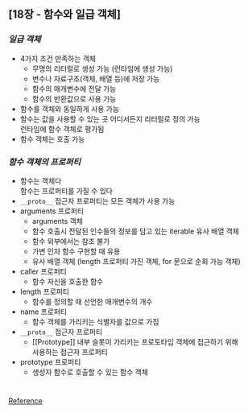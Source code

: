 ## [18장 - 함수와 일급 객체]

### _일급 객체_

- 4가지 조건 만족하는 객체
  - 무명의 리터럴로 생성 가능 (런타임에 생성 가능)
  - 변수나 자료구조(객체, 배열 등)에 저장 가능
  - 함수의 매개변수에 전달 가능
  - 함수의 반환값으로 사용 가능
- 함수를 객체와 동일하게 사용 가능
- 함수는 값을 사용할 수 있는 곳 어디서든지 리터럴로 정의 가능 <br/>
  런타임에 함수 객체로 평가됨
- 함수 객체는 호출 가능

### _함수 객체의 프로퍼티_

- 함수는 객체다 <br/>
  함수는 프로퍼티를 가질 수 있다
- `__proto__` 접근자 프로퍼티는 모든 객체가 사용 가능
- arguments 프로퍼티
  - arguments 객체
  - 함수 호출시 전달된 인수들의 정보를 담고 있는 iterable 유사 배열 객체
  - 함수 외부에서는 참조 불가
  - 가변 인자 함수 구현할 때 유용
  - 유사 배열 객체 (length 프로퍼티 가진 객체, for 문으로 순회 가능 객체)
- caller 프로퍼티
  - 함수 자신을 호출한 함수
- length 프로퍼티
  - 함수를 정의할 때 선언한 매개변수의 개수
- name 프로퍼티
  - 함수 객체를 가리키는 식별자를 값으로 가짐
- `__proto__` 접근자 프로퍼티
  - [[Prototype]] 내부 슬롯이 가리키는 프로토타입 객체에 접근하기 위해 <br/>
    사용하는 접근자 프로퍼티
- prototype 프로퍼티
  - 생성자 함수로 호출할 수 있는 함수 객체

#

[Reference](https://wikibook.co.kr/mjs/)
